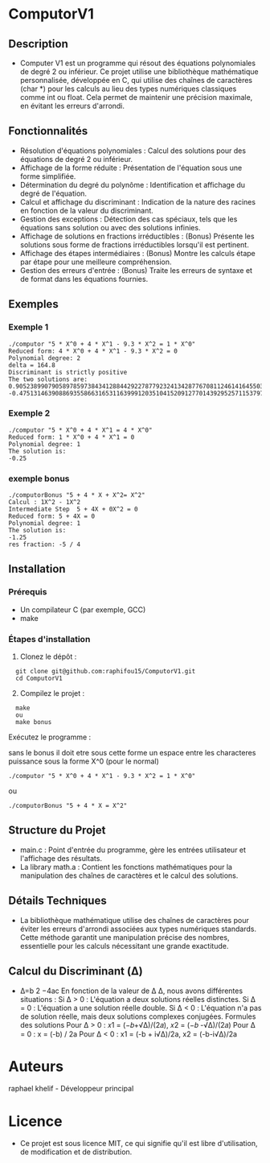 # ComputorV1

## Description

- Computer V1 est un programme qui résout des équations polynomiales de degré 2 ou inférieur. Ce projet utilise une bibliothèque mathématique personnalisée, développée en C, qui utilise des chaînes de caractères (char \*) pour les calculs au lieu des types numériques classiques comme int ou float. Cela permet de maintenir une précision maximale, en évitant les erreurs d'arrondi.

## Fonctionnalités

- Résolution d'équations polynomiales : Calcul des solutions pour des équations de degré 2 ou inférieur.
- Affichage de la forme réduite : Présentation de l'équation sous une forme simplifiée.
- Détermination du degré du polynôme : Identification et affichage du degré de l'équation.
- Calcul et affichage du discriminant : Indication de la nature des racines en fonction de la valeur du discriminant.
- Gestion des exceptions : Détection des cas spéciaux, tels que les équations sans solution ou avec des solutions infinies.
- Affichage de solutions en fractions irréductibles : (Bonus) Présente les solutions sous forme de fractions irréductibles lorsqu'il est pertinent.
- Affichage des étapes intermédiaires : (Bonus) Montre les calculs étape par étape pour une meilleure compréhension.
- Gestion des erreurs d'entrée : (Bonus) Traite les erreurs de syntaxe et de format dans les équations fournies.

## Exemples

### Exemple 1

```
./computor "5 * X^0 + 4 * X^1 - 9.3 * X^2 = 1 * X^0"
Reduced form: 4 * X^0 + 4 * X^1 - 9.3 * X^2 = 0
Polynomial degree: 2
delta = 164.8
Discriminant is strictly positive
The two solutions are:
0.9052389907905897859738434128844292278779232413428776708112461416455033180633343402498574290432717374
-0.4751314639088693558663165311639991203510415209127701439295257115379764363429042327229757086131642105
```

### Exemple 2

```
./computor "5 * X^0 + 4 * X^1 = 4 * X^0"
Reduced form: 1 * X^0 + 4 * X^1 = 0
Polynomial degree: 1
The solution is:
-0.25
```

### exemple bonus

```
./computorBonus "5 + 4 * X + X^2= X^2"
Calcul : 1X^2 - 1X^2
Intermediate Step  5 + 4X + 0X^2 = 0
Reduced form: 5 + 4X = 0
Polynomial degree: 1
The solution is:
-1.25
res fraction: -5 / 4
```

## Installation

### Prérequis

- Un compilateur C (par exemple, GCC)
- make

### Étapes d'installation

1.  Clonez le dépôt :

```
  git clone git@github.com:raphifou15/ComputorV1.git
  cd ComputorV1
```

2. Compilez le projet :

```
  make
  ou
  make bonus
```

Exécutez le programme :

sans le bonus il doit etre sous cette forme un espace entre les characteres puissance sous la forme X^0 (pour le normal)

```
./computor "5 * X^0 + 4 * X^1 - 9.3 * X^2 = 1 * X^0"
```

ou

```
./computorBonus "5 + 4 * X = X^2"
```

## Structure du Projet

- main.c : Point d'entrée du programme, gère les entrées utilisateur et l'affichage des résultats.
- La library math.a : Contient les fonctions mathématiques pour la manipulation des chaînes de caractères et le calcul des solutions.

## Détails Techniques

- La bibliothèque mathématique utilise des chaînes de caractères pour éviter les erreurs d'arrondi associées aux types numériques standards. Cette méthode garantit une manipulation précise des nombres, essentielle pour les calculs nécessitant une grande exactitude.

## Calcul du Discriminant (Δ)

- Δ=b 2 −4ac
  En fonction de la valeur de Δ
  Δ, nous avons différentes situations :
  Si Δ > 0 : L'équation a deux solutions réelles distinctes.
  Si Δ = 0 : L'équation a une solution réelle double.
  Si Δ < 0 : L'équation n'a pas de solution réelle, mais deux solutions complexes conjugées.
  Formules des solutions
  Pour Δ > 0 : 𝑥1 = (−𝑏+√Δ)/(2𝑎), 𝑥2 = (−𝑏 -√Δ)/(2𝑎)
  Pour Δ = 0 : x = (-b) / 2a
  Pour Δ < 0 : x1 = (-b + i√Δ)/2a, x2 = (-b-i√Δ)/2a

# Auteurs

raphael khelif - Développeur principal

# Licence

- Ce projet est sous licence MIT, ce qui signifie qu'il est libre d'utilisation, de modification et de distribution.
